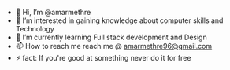 - 👋 Hi, I’m @amarmethre
- 👀 I’m interested in gaining knowledge about computer skills and Technology 
- 🌱 I’m currently learning Full stack development and Design 
- 📫 How to reach me reach me @ amarmethre96@gmail.com
- ⚡ fact: If you're good at something never do it for free 

<!---
amarmethre/amarmethre is a ✨ special ✨ repository because its `README.md` (this file) appears on your GitHub profile.
You can click the Preview link to take a look at your changes.
--->

